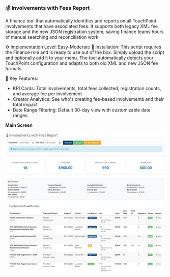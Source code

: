 ### 💰 Involvements with Fees Report

  A finance tool that automatically identifies and reports on all TouchPoint involvements that have
  associated fees. It supports both legacy XML fee storage and the new JSON registration system, saving finance teams hours of manual
  searching and reconciliation work.

  ⚙️ Implementation Level: Easy-Moderate
  🧩 Installation: This script requires the Finance role and is ready to use out of the box. Simply upload the script and optionally add it to your menu. The tool automatically detects your TouchPoint configuration and adapts to both old XML and new JSON fee formats.

  🎯 Key Features:

  - KPI Cards: Total involvements, total fees collected, registration counts, and average fee per involvement
  - Creator Analytics: See who's creating fee-based involvements and their total impact
  - Date Range Filtering: Default 30-day view with customizable date ranges

<summary><strong>Main Screen</strong></summary>
<p align="center">
  <img src="https://github.com/bswaby/Touchpoint/raw/main/TPxi/Involvements%20with%20Fees/InvolvementwithFees.png" width="700">
</p>

